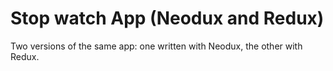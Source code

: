 # Stop watch App (Neodux and  Redux)

Two versions of the same app: one written with Neodux, the other with Redux.

